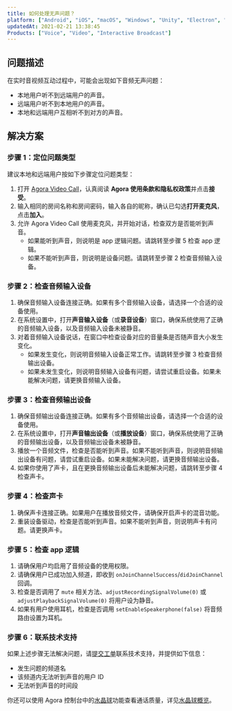 ```yaml
---
title: 如何处理无声问题？
platform: ["Android", "iOS", "macOS", "Windows", "Unity", "Electron", "React Native", "Flutter"]
updatedAt: 2021-02-21 13:38:45
Products: ["Voice", "Video", "Interactive Broadcast"]
---
```


## 问题描述

在实时音视频互动过程中，可能会出现如下音频无声问题：

- 本地用户听不到远端用户的声音。
- 远端用户听不到本地用户的声音。
- 本地和远端用户互相听不到对方的声音。

## 解决方案

### 步骤 1：定位问题类型

建议本地和远端用户按如下步骤定位问题类型：

1. 打开 [Agora Video Call](https://videocall.agora.io/)，认真阅读 **Agora 使用条款和隐私权政策**并点击**接受**。
2. 输入相同的房间名称和房间密码，输入各自的昵称，确认已勾选**打开麦克风**，点击**加入**。
3. 允许 Agora Video Call 使用麦克风，并开始对话，检查双方是否能听到声音。
   - 如果能听到声音，则说明是 app 逻辑问题。请跳转至步骤 5 检查 app 逻辑。
   - 如果不能听到声音，则说明是设备问题。请跳转至步骤 2 检查音频输入设备。

### 步骤 2：检查音频输入设备

1. 确保音频输入设备连接正确。如果有多个音频输入设备，请选择一个合适的设备使用。
2. 在系统设置中，打开**声音输入设备**（或**录音设备**）窗口，确保系统使用了正确的音频输入设备，以及音频输入设备未被静音。
3. 对着音频输入设备说话，在窗口中检查设备对应的音量条是否随声音大小发生变化。
   - 如果发生变化，则说明音频输入设备正常工作。请跳转至步骤 3 检查音频输出设备。
   - 如果未发生变化，则说明音频输入设备有问题，请尝试重启设备。如果未能解决问题，请更换音频输入设备。

### 步骤 3：检查音频输出设备

1. 确保音频输出设备连接正确。如果有多个音频输出设备，请选择一个合适的设备使用。
2. 在系统设置中，打开**声音输出设备**（或**播放设备**）窗口，确保系统使用了正确的音频输出设备，以及音频输出设备未被静音。
3. 播放一个音频文件，检查是否能听到声音。如果不能听到声音，则说明音频输出设备有问题，请尝试重启设备。如果未能解决问题，请更换音频输出设备。
4. 如果你使用了声卡，且在更换音频输出设备后未能解决问题，请跳转至步骤 4 检查声卡。

### 步骤 4：检查声卡

1. 确保声卡连接正确。如果用户在播放音频文件，请确保开启声卡的混音功能。
2. 重装设备驱动，检查是否能听到声音。如果不能听到声音，则说明声卡有问题。请更换声卡。

### 步骤 5：检查 app 逻辑

1. 请确保用户均启用了音频设备的使用权限。
2. 请确保用户已成功加入频道，即收到 `onJoinChannelSuccess`/`didJoinChannel` 回调。
3. 检查是否调用了 `mute` 相关方法、`adjustRecordingSignalVolume(0)` 或 `adjustPlaybackSignalVolume(0)` 将用户设为静音。
4. 如果有用户使用耳机，检查是否调用 `setEnableSpeakerphone(false)` 将音频路由设置为耳机。

### 步骤 6：联系技术支持

如果上述步骤无法解决问题，请[提交工单](https://agora-ticket.agora.io/)联系技术支持，并提供如下信息：

- 发生问题的频道名
- 该频道内无法听到声音的用户 ID
- 无法听到声音的时间段

你还可以使用 Agora 控制台中的[水晶球](https://dashboard.agora.io/analytics/call/search)功能查看通话质量，详见[水晶球概览](https://docs.agora.io/cn/Agora%20Analytics/aa_guide?platform=All%20Platforms)。

